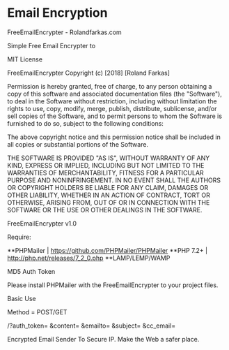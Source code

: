 # Email Encryption
FreeEmailEncrypter - Rolandfarkas.com

Simple Free Email Encrypter to 

MIT License

FreeEmailEncrypter Copyright (c) [2018] [Roland Farkas]

Permission is hereby granted, free of charge, to any person obtaining a copy
of this software and associated documentation files (the "Software"), to deal
in the Software without restriction, including without limitation the rights
to use, copy, modify, merge, publish, distribute, sublicense, and/or sell
copies of the Software, and to permit persons to whom the Software is
furnished to do so, subject to the following conditions:

The above copyright notice and this permission notice shall be included in all
copies or substantial portions of the Software.

THE SOFTWARE IS PROVIDED "AS IS", WITHOUT WARRANTY OF ANY KIND, EXPRESS OR
IMPLIED, INCLUDING BUT NOT LIMITED TO THE WARRANTIES OF MERCHANTABILITY,
FITNESS FOR A PARTICULAR PURPOSE AND NONINFRINGEMENT. IN NO EVENT SHALL THE
AUTHORS OR COPYRIGHT HOLDERS BE LIABLE FOR ANY CLAIM, DAMAGES OR OTHER
LIABILITY, WHETHER IN AN ACTION OF CONTRACT, TORT OR OTHERWISE, ARISING FROM,
OUT OF OR IN CONNECTION WITH THE SOFTWARE OR THE USE OR OTHER DEALINGS IN THE
SOFTWARE.

FreeEmailEncrypter v1.0

Require:

**PHPMailer  |   https://github.com/PHPMailer/PHPMailer
**PHP 7.2+   |   http://php.net/releases/7_2_0.php
**LAMP/LEMP/WAMP

MD5 Auth Token

<?echo md5("Anything");?>

Please install PHPMailer with the FreeEmailEncrypter to your project files. 


Basic Use 

Method = POST/GET

/?auth_token=
&content=
&emailto=
&subject=
&cc_email=

Encrypted Email Sender To Secure IP. Make the Web a safer place. 
